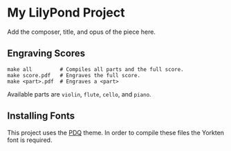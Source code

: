 # My LilyPond Project

Add the composer, title, and opus of the piece here.

## Engraving Scores

```shell
make all         # Compiles all parts and the full score.
make score.pdf   # Engraves the full score.
make <part>.pdf  # Engraves a <part>
```

Available parts are `violin`,  `flute`, `cello`, and `piano`.

## Installing Fonts

This project uses the [PDQ](https://github.com/Codello/PDQ) theme. In order to compile these files the Yorkten font is required.

